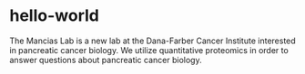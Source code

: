 # hello-world
The Mancias Lab is a new lab at the Dana-Farber Cancer Institute interested in pancreatic cancer biology. We utilize quantitative proteomics in order to answer questions about pancreatic cancer biology.
